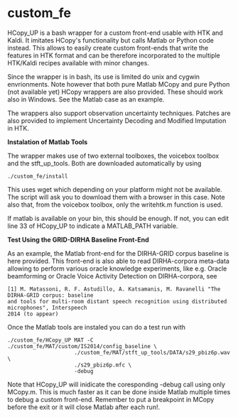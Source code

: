 custom_fe
=============

HCopy_UP is a bash wrapper for a custom front-end usable with HTK and Kaldi. It
imitates HCopy's functionality but calls Matlab or Python code instead. This
allows to easily create custom front-ends that write the features in HTK 
format and can be therefore incorporated to the multiple HTK/Kaldi recipes
available with minor changes.

Since the wrapper is in bash, its use is limited do unix and cygwin 
envrionments. Note however that both pure Matlab MCopy and pure Python (not 
available yet) HCopy wrappers are also provided. These should work also in 
Windows. See the Matlab case as an example.

The wrappers also support observation uncertainty techniques. Patches are also
provided to implement Uncertainty Decoding and Modified Imputation in HTK.

**Instalation of Matlab Tools**

The wrapper makes use of two external toolboxes, the voicebox toolbox and the 
stft_up_tools. Both are downloaded automatically by using

    ./custom_fe/install

This uses wget which depending on your platform might not be available. The
script will ask you to download them with a browser in this case. Note also 
that, from the voicebox toolbox, only the writehtk.m function is used.  

If matlab is available on your bin, this should be enough. If not, you can edit
line 33 of HCopy_UP to indicate a MATLAB_PATH variable.

**Test Using the GRID-DIRHA Baseline Front-End**

As an example, the Matlab front-end for the DIRHA-GRID corpus baseline
is here provided. This front-end is also able to read DIRHA-corpora meta-data
allowing to perform various oracle knowledge experiments, like e.g. Oracle
beamforming or Oracle Voice Activity Detection on DIRHA-corpora, see

    [1] M. Matassoni, R. F. Astudillo, A. Katsamanis, M. Ravanelli "The DIRHA-GRID corpus: baseline 
    and tools for multi-room distant speech recognition using distributed microphones", Interspeech 
    2014 (to appear) 

Once the Matlab tools are instaled you can do a test run with

    ./custom_fe/HCopy_UP MAT -C ./custom_fe/MAT/custom/IS2014/config_baseline \
                         ./custom_fe/MAT/stft_up_tools/DATA/s29_pbiz6p.wav \
                         ./s29_pbiz6p.mfc \
                         -debug

Note that HCopy_UP will inidicate the coresponding -debug call using only
MCopy.m. This is much faster as it can be done inside Matlab multiple times
to debug a custom front-end. Remember to put a breakpoint in MCopy before the 
exit or it will close Matlab after each run!.
